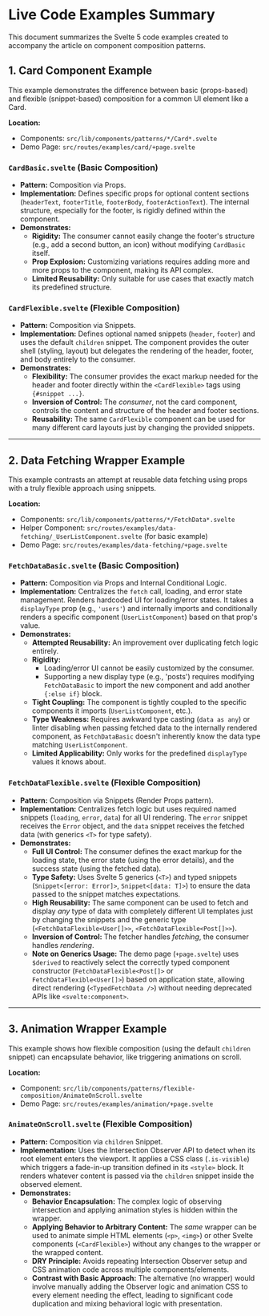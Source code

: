 # Live Code Examples Summary

This document summarizes the Svelte 5 code examples created to accompany the article on component composition patterns.

## 1. Card Component Example

This example demonstrates the difference between basic (props-based) and flexible (snippet-based) composition for a common UI element like a Card.

**Location:**

- Components: `src/lib/components/patterns/*/Card*.svelte`
- Demo Page: `src/routes/examples/card/+page.svelte`

### `CardBasic.svelte` (Basic Composition)

- **Pattern:** Composition via Props.
- **Implementation:** Defines specific props for optional content sections (`headerText`, `footerTitle`, `footerBody`, `footerActionText`). The internal structure, especially for the footer, is rigidly defined within the component.
- **Demonstrates:**
  - **Rigidity:** The consumer cannot easily change the footer's structure (e.g., add a second button, an icon) without modifying `CardBasic` itself.
  - **Prop Explosion:** Customizing variations requires adding more and more props to the component, making its API complex.
  - **Limited Reusability:** Only suitable for use cases that exactly match its predefined structure.

### `CardFlexible.svelte` (Flexible Composition)

- **Pattern:** Composition via Snippets.
- **Implementation:** Defines optional named snippets (`header`, `footer`) and uses the default `children` snippet. The component provides the outer shell (styling, layout) but delegates the rendering of the header, footer, and body entirely to the consumer.
- **Demonstrates:**
  - **Flexibility:** The consumer provides the exact markup needed for the header and footer directly within the `<CardFlexible>` tags using `{#snippet ...}`.
  - **Inversion of Control:** The _consumer_, not the card component, controls the content and structure of the header and footer sections.
  - **Reusability:** The same `CardFlexible` component can be used for many different card layouts just by changing the provided snippets.

---

## 2. Data Fetching Wrapper Example

This example contrasts an attempt at reusable data fetching using props with a truly flexible approach using snippets.

**Location:**

- Components: `src/lib/components/patterns/*/FetchData*.svelte`
- Helper Component: `src/routes/examples/data-fetching/_UserListComponent.svelte` (for basic example)
- Demo Page: `src/routes/examples/data-fetching/+page.svelte`

### `FetchDataBasic.svelte` (Basic Composition)

- **Pattern:** Composition via Props and Internal Conditional Logic.
- **Implementation:** Centralizes the `fetch` call, loading, and error state management. Renders hardcoded UI for loading/error states. It takes a `displayType` prop (e.g., `'users'`) and internally imports and conditionally renders a specific component (`UserListComponent`) based on that prop's value.
- **Demonstrates:**
  - **Attempted Reusability:** An improvement over duplicating fetch logic entirely.
  - **Rigidity:**
    - Loading/error UI cannot be easily customized by the consumer.
    - Supporting a new display type (e.g., 'posts') requires modifying `FetchDataBasic` to import the new component and add another `{:else if}` block.
  - **Tight Coupling:** The component is tightly coupled to the specific components it imports (`UserListComponent`, etc.).
  - **Type Weakness:** Requires awkward type casting (`data as any`) or linter disabling when passing fetched data to the internally rendered component, as `FetchDataBasic` doesn't inherently know the data type matching `UserListComponent`.
  - **Limited Applicability:** Only works for the predefined `displayType` values it knows about.

### `FetchDataFlexible.svelte` (Flexible Composition)

- **Pattern:** Composition via Snippets (Render Props pattern).
- **Implementation:** Centralizes fetch logic but uses required named snippets (`loading`, `error`, `data`) for all UI rendering. The `error` snippet receives the `Error` object, and the `data` snippet receives the fetched data (with generics `<T>` for type safety).
- **Demonstrates:**
  - **Full UI Control:** The consumer defines the exact markup for the loading state, the error state (using the error details), and the success state (using the fetched data).
  - **Type Safety:** Uses Svelte 5 generics (`<T>`) and typed snippets (`Snippet<[error: Error]>`, `Snippet<[data: T]>`) to ensure the data passed to the snippet matches expectations.
  - **High Reusability:** The same component can be used to fetch and display *any* type of data with completely different UI templates just by changing the snippets and the generic type (`<FetchDataFlexible<User[]>>`, `<FetchDataFlexible<Post[]>>`).
  - **Inversion of Control:** The fetcher handles *fetching*, the consumer handles *rendering*.
  - **Note on Generics Usage:** The demo page (`+page.svelte`) uses `$derived` to reactively select the correctly typed component constructor (`FetchDataFlexible<Post[]>` or `FetchDataFlexible<User[]>`) based on application state, allowing direct rendering (`<TypedFetchData />`) without needing deprecated APIs like `<svelte:component>`.

---

## 3. Animation Wrapper Example

This example shows how flexible composition (using the default `children` snippet) can encapsulate behavior, like triggering animations on scroll.

**Location:**
- Component: `src/lib/components/patterns/flexible-composition/AnimateOnScroll.svelte`
- Demo Page: `src/routes/examples/animation/+page.svelte`

### `AnimateOnScroll.svelte` (Flexible Composition)

- **Pattern:** Composition via `children` Snippet.
- **Implementation:** Uses the Intersection Observer API to detect when its root element enters the viewport. It applies a CSS class (`.is-visible`) which triggers a fade-in-up transition defined in its `<style>` block. It renders whatever content is passed via the `children` snippet inside the observed element.
- **Demonstrates:**
    - **Behavior Encapsulation:** The complex logic of observing intersection and applying animation styles is hidden within the wrapper.
    - **Applying Behavior to Arbitrary Content:** The *same* wrapper can be used to animate simple HTML elements (`<p>`, `<img>`) or other Svelte components (`<CardFlexible>`) without any changes to the wrapper or the wrapped content.
    - **DRY Principle:** Avoids repeating Intersection Observer setup and CSS animation code across multiple components/elements.
    - **Contrast with Basic Approach:** The alternative (no wrapper) would involve manually adding the Observer logic and animation CSS to every element needing the effect, leading to significant code duplication and mixing behavioral logic with presentation.